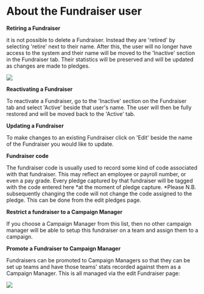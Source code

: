 # About the Fundraiser user

**Retiring a Fundraiser**

it is not possible to delete a Fundraiser. Instead they are \'retired\'
by selecting \'retire\' next to their name. After this, the user will no
longer have access to the system and their name will be moved to the
\'Inactive\' section in the Fundraiser tab. Their statistics will be
preserved and will be updated as changes are made to pledges.

![](https://waysact.zendesk.com/hc/en-us/article_attachments/200859850/Fundraisers___Waysact_2.png)

**Reactivating a Fundraiser**

To reactivate a Fundraiser, go to the \'Inactive\' section on the
Fundraiser tab and select \'Active\' beside that user\'s name. The user
will then be fully restored and will be moved back to the \'Active\'
tab.

**Updating a Fundraiser**

To make changes to an existing Fundraiser click on \'Edit\' beside the
name of the Fundraiser you would like to update.

**Fundraiser code**

The fundraiser code is usually used to record some kind of code
associated with that fundraiser. This may reflect an employee or payroll
number, or even a pay grade. Every pledge captured by that fundraiser
will be tagged with the code entered here *at the moment of pledge
capture. *Please N.B. subsequently changing the code will not change the
code assigned to the pledge. This can be done from the edit pledges
page.

**Restrict a fundraiser to a Campaign Manager**

If you choose a Campaign Manager from this list, then no other campaign
manager will be able to setup this fundraiser on a team and assign them
to a campaign.

**Promote a Fundraiser to Campaign Manager**

Fundraisers can be promoted to Campaign Managers so that they can be set
up teams and have those teams\' stats recorded against them as a
Campaign Manager. This is all managed via the edit Fundraiser page:

![](https://waysact.zendesk.com/hc/en-us/article_attachments/200860000/Edit_Fundraiser___Waysact.png)

 
